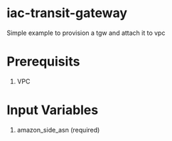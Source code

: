 # iac-transit-gateway
Simple example to provision a tgw and attach it to vpc

# Prerequisits
1. VPC

# Input Variables
1. amazon_side_asn (required)
